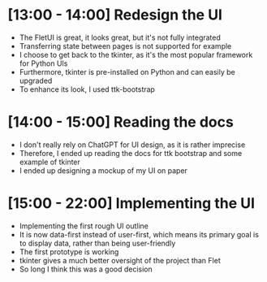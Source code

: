 # [13:00 - 14:00] Redesign the UI
- The FletUI is great, it looks great, but it's not fully integrated
- Transferring state between pages is not supported for example
- I choose to get back to the tkinter, as it's the most popular framework for Python UIs
- Furthermore, tkinter is pre-installed on Python and can easily be upgraded
- To enhance its look, I used ttk-bootstrap

# [14:00 - 15:00] Reading the docs
- I don't really rely on ChatGPT for UI design, as it is rather imprecise
- Therefore, I ended up reading the docs for ttk bootstrap and some example of tkinter
- I ended up designing a mockup of my UI on paper

# [15:00 - 22:00] Implementing the UI
- Implementing the first rough UI outline
- It is now data-first instead of user-first, which means its primary goal is to display data, rather than being user-friendly
- The first prototype is working
- tkinter gives a much better oversight of the project than Flet
- So long I think this was a good decision